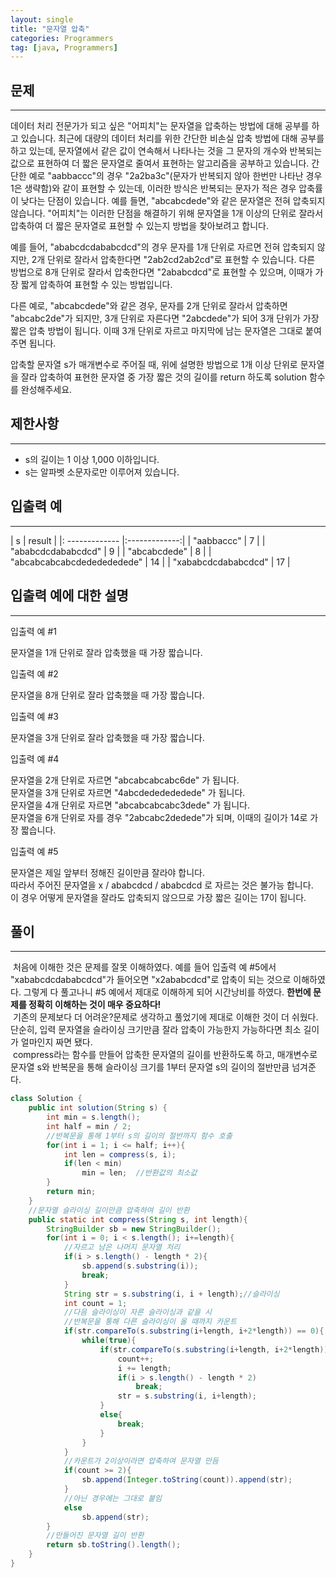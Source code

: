 ```yaml
---
layout: single
title: "문자열 압축"
categories: Programmers
tag: [java, Programmers]
---
```


## 문제
---
데이터 처리 전문가가 되고 싶은 "어피치"는 문자열을 압축하는 방법에 대해 공부를 하고 있습니다. 최근에 대량의 데이터 처리를 위한 간단한 비손실 압축 방법에 대해 공부를 하고 있는데, 문자열에서 같은 값이 연속해서 나타나는 것을 그 문자의 개수와 반복되는 값으로 표현하여 더 짧은 문자열로 줄여서 표현하는 알고리즘을 공부하고 있습니다.
간단한 예로 "aabbaccc"의 경우 "2a2ba3c"(문자가 반복되지 않아 한번만 나타난 경우 1은 생략함)와 같이 표현할 수 있는데, 이러한 방식은 반복되는 문자가 적은 경우 압축률이 낮다는 단점이 있습니다. 예를 들면, "abcabcdede"와 같은 문자열은 전혀 압축되지 않습니다. "어피치"는 이러한 단점을 해결하기 위해 문자열을 1개 이상의 단위로 잘라서 압축하여 더 짧은 문자열로 표현할 수 있는지 방법을 찾아보려고 합니다.

예를 들어, "ababcdcdababcdcd"의 경우 문자를 1개 단위로 자르면 전혀 압축되지 않지만, 2개 단위로 잘라서 압축한다면 "2ab2cd2ab2cd"로 표현할 수 있습니다. 다른 방법으로 8개 단위로 잘라서 압축한다면 "2ababcdcd"로 표현할 수 있으며, 이때가 가장 짧게 압축하여 표현할 수 있는 방법입니다.

다른 예로, "abcabcdede"와 같은 경우, 문자를 2개 단위로 잘라서 압축하면 "abcabc2de"가 되지만, 3개 단위로 자른다면 "2abcdede"가 되어 3개 단위가 가장 짧은 압축 방법이 됩니다. 이때 3개 단위로 자르고 마지막에 남는 문자열은 그대로 붙여주면 됩니다.

압축할 문자열 s가 매개변수로 주어질 때, 위에 설명한 방법으로 1개 이상 단위로 문자열을 잘라 압축하여 표현한 문자열 중 가장 짧은 것의 길이를 return 하도록 solution 함수를 완성해주세요.

## 제한사항
---
- s의 길이는 1 이상 1,000 이하입니다.
- s는 알파벳 소문자로만 이루어져 있습니다.

## 입출력 예
---  

| s | result          |
|: ------------- |:-------------:|
| "aabbaccc"      | 7 |
| "ababcdcdababcdcd" | 9   |
| "abcabcdede" | 8   |
| "abcabcabcabcdededededede" | 14   |
| "xababcdcdababcdcd" | 17   |

## 입출력 예에 대한 설명
---
입출력 예 #1

문자열을 1개 단위로 잘라 압축했을 때 가장 짧습니다.

입출력 예 #2

문자열을 8개 단위로 잘라 압축했을 때 가장 짧습니다.

입출력 예 #3

문자열을 3개 단위로 잘라 압축했을 때 가장 짧습니다.

입출력 예 #4

문자열을 2개 단위로 자르면 "abcabcabcabc6de" 가 됩니다.  
문자열을 3개 단위로 자르면 "4abcdededededede" 가 됩니다.  
문자열을 4개 단위로 자르면 "abcabcabcabc3dede" 가 됩니다.  
문자열을 6개 단위로 자를 경우 "2abcabc2dedede"가 되며, 이때의 길이가 14로 가장 짧습니다.

입출력 예 #5

문자열은 제일 앞부터 정해진 길이만큼 잘라야 합니다.  
따라서 주어진 문자열을 x / ababcdcd / ababcdcd 로 자르는 것은 불가능 합니다.  
이 경우 어떻게 문자열을 잘라도 압축되지 않으므로 가장 짧은 길이는 17이 됩니다.

## 풀이
---
&nbsp;처음에 이해한 것은 문제를 잘못 이해하였다. 예를 들어 입출력 예 #5에서 "xababcdcdababcdcd"가 들어오면 "x2ababcdcd"로 압축이 되는 것으로 이해하였다. 그렇게 다 풀고나니 #5 예에서 제대로 이해하게 되어 시간낭비를 하였다. __한번에 문제를 정확히 이해하는 것이 매우 중요하다!__  
&nbsp;기존의 문제보다 더 어려운?문제로 생각하고 풀었기에 제대로 이해한 것이 더 쉬웠다. 단순히, 입력 문자열을 슬라이싱 크기만큼 잘라 압축이 가능한지 가능하다면 최소 길이가 얼마인지 짜면 됐다.  
&nbsp;compress라는 함수를 만들어 압축한 문자열의 길이를 반환하도록 하고, 매개변수로 문자열 s와 반복문을 통해 슬라이싱 크기를 1부터 문자열 s의 길이의 절반만큼 넘겨준다.  
```java
class Solution {
    public int solution(String s) {
        int min = s.length();
        int half = min / 2;
        //반복문을 통해 1부터 s의 길이의 절반까지 함수 호출
        for(int i = 1; i <= half; i++){
            int len = compress(s, i);
            if(len < min)
                min = len;  //반환값의 최소값
        }
        return min;
    }
    //문자열 슬라이싱 길이만큼 압축하여 길이 반환
    public static int compress(String s, int length){
        StringBuilder sb = new StringBuilder();
        for(int i = 0; i < s.length(); i+=length){
            //자르고 남은 나머지 문자열 처리
            if(i > s.length() - length * 2){
                sb.append(s.substring(i));
                break;
            }
            String str = s.substring(i, i + length);//슬라이싱
            int count = 1;
            //다음 슬라이싱이 자른 슬라이싱과 같을 시
            //반복문을 통해 다른 슬라이싱이 올 때까지 카운트
            if(str.compareTo(s.substring(i+length, i+2*length)) == 0){
                while(true){
                    if(str.compareTo(s.substring(i+length, i+2*length)) == 0){
                        count++;
                        i += length;
                        if(i > s.length() - length * 2)
                            break;
                        str = s.substring(i, i+length);
                    }
                    else{
                        break;
                    }
                }
            }
            //카운트가 2이상이라면 압축하여 문자열 만듬
            if(count >= 2){
                sb.append(Integer.toString(count)).append(str);
            }
            //아닌 경우에는 그대로 붙임
            else
                sb.append(str);
        }
        //만들어진 문자열 길이 반환
        return sb.toString().length();
    }
}
```